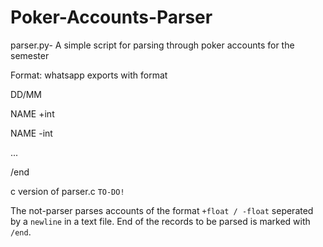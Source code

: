 # Poker-Accounts-Parser

parser.py- A simple script for parsing through poker accounts for the semester


Format: whatsapp exports with format

DD/MM

NAME +int

NAME -int

...

/end


c version of parser.c `TO-DO!`

The not-parser parses accounts of the format `+float / -float` seperated by a `newline` in a text file. End of the records to be parsed is marked with `/end`.
